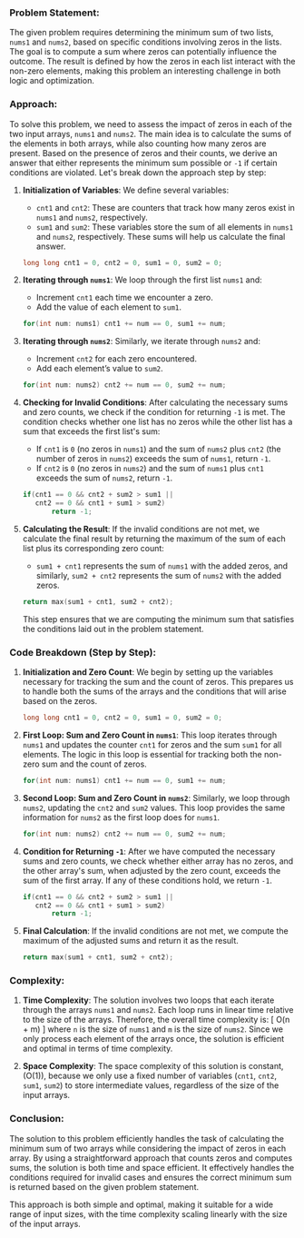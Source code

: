 ### Problem Statement:
The given problem requires determining the minimum sum of two lists, `nums1` and `nums2`, based on specific conditions involving zeros in the lists. The goal is to compute a sum where zeros can potentially influence the outcome. The result is defined by how the zeros in each list interact with the non-zero elements, making this problem an interesting challenge in both logic and optimization.

### Approach:
To solve this problem, we need to assess the impact of zeros in each of the two input arrays, `nums1` and `nums2`. The main idea is to calculate the sums of the elements in both arrays, while also counting how many zeros are present. Based on the presence of zeros and their counts, we derive an answer that either represents the minimum sum possible or `-1` if certain conditions are violated. Let's break down the approach step by step:

1. **Initialization of Variables**:
   We define several variables:
   - `cnt1` and `cnt2`: These are counters that track how many zeros exist in `nums1` and `nums2`, respectively.
   - `sum1` and `sum2`: These variables store the sum of all elements in `nums1` and `nums2`, respectively. These sums will help us calculate the final answer.

   ```cpp
   long long cnt1 = 0, cnt2 = 0, sum1 = 0, sum2 = 0;
   ```

2. **Iterating through `nums1`**:
   We loop through the first list `nums1` and:
   - Increment `cnt1` each time we encounter a zero.
   - Add the value of each element to `sum1`.

   ```cpp
   for(int num: nums1) cnt1 += num == 0, sum1 += num;
   ```

3. **Iterating through `nums2`**:
   Similarly, we iterate through `nums2` and:
   - Increment `cnt2` for each zero encountered.
   - Add each element’s value to `sum2`.

   ```cpp
   for(int num: nums2) cnt2 += num == 0, sum2 += num;
   ```

4. **Checking for Invalid Conditions**:
   After calculating the necessary sums and zero counts, we check if the condition for returning `-1` is met. The condition checks whether one list has no zeros while the other list has a sum that exceeds the first list's sum:
   - If `cnt1` is `0` (no zeros in `nums1`) and the sum of `nums2` plus `cnt2` (the number of zeros in `nums2`) exceeds the sum of `nums1`, return `-1`.
   - If `cnt2` is `0` (no zeros in `nums2`) and the sum of `nums1` plus `cnt1` exceeds the sum of `nums2`, return `-1`.

   ```cpp
   if(cnt1 == 0 && cnt2 + sum2 > sum1 ||
      cnt2 == 0 && cnt1 + sum1 > sum2)
          return -1;
   ```

5. **Calculating the Result**:
   If the invalid conditions are not met, we calculate the final result by returning the maximum of the sum of each list plus its corresponding zero count:
   - `sum1 + cnt1` represents the sum of `nums1` with the added zeros, and similarly, `sum2 + cnt2` represents the sum of `nums2` with the added zeros.

   ```cpp
   return max(sum1 + cnt1, sum2 + cnt2);
   ```

   This step ensures that we are computing the minimum sum that satisfies the conditions laid out in the problem statement.

### Code Breakdown (Step by Step):
1. **Initialization and Zero Count**:
   We begin by setting up the variables necessary for tracking the sum and the count of zeros. This prepares us to handle both the sums of the arrays and the conditions that will arise based on the zeros.

   ```cpp
   long long cnt1 = 0, cnt2 = 0, sum1 = 0, sum2 = 0;
   ```

2. **First Loop: Sum and Zero Count in `nums1`**:
   This loop iterates through `nums1` and updates the counter `cnt1` for zeros and the sum `sum1` for all elements. The logic in this loop is essential for tracking both the non-zero sum and the count of zeros.

   ```cpp
   for(int num: nums1) cnt1 += num == 0, sum1 += num;
   ```

3. **Second Loop: Sum and Zero Count in `nums2`**:
   Similarly, we loop through `nums2`, updating the `cnt2` and `sum2` values. This loop provides the same information for `nums2` as the first loop does for `nums1`.

   ```cpp
   for(int num: nums2) cnt2 += num == 0, sum2 += num;
   ```

4. **Condition for Returning `-1`**:
   After we have computed the necessary sums and zero counts, we check whether either array has no zeros, and the other array's sum, when adjusted by the zero count, exceeds the sum of the first array. If any of these conditions hold, we return `-1`.

   ```cpp
   if(cnt1 == 0 && cnt2 + sum2 > sum1 ||
      cnt2 == 0 && cnt1 + sum1 > sum2)
          return -1;
   ```

5. **Final Calculation**:
   If the invalid conditions are not met, we compute the maximum of the adjusted sums and return it as the result.

   ```cpp
   return max(sum1 + cnt1, sum2 + cnt2);
   ```

### Complexity:
1. **Time Complexity**:
   The solution involves two loops that each iterate through the arrays `nums1` and `nums2`. Each loop runs in linear time relative to the size of the arrays. Therefore, the overall time complexity is:
   \[
   O(n + m)
   \]
   where `n` is the size of `nums1` and `m` is the size of `nums2`. Since we only process each element of the arrays once, the solution is efficient and optimal in terms of time complexity.

2. **Space Complexity**:
   The space complexity of this solution is constant, \(O(1)\), because we only use a fixed number of variables (`cnt1`, `cnt2`, `sum1`, `sum2`) to store intermediate values, regardless of the size of the input arrays.

### Conclusion:
The solution to this problem efficiently handles the task of calculating the minimum sum of two arrays while considering the impact of zeros in each array. By using a straightforward approach that counts zeros and computes sums, the solution is both time and space efficient. It effectively handles the conditions required for invalid cases and ensures the correct minimum sum is returned based on the given problem statement.

This approach is both simple and optimal, making it suitable for a wide range of input sizes, with the time complexity scaling linearly with the size of the input arrays.